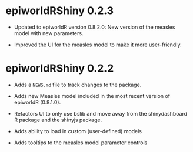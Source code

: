 # epiworldRShiny 0.2.3

* Updated to epiworldR version 0.8.2.0: New version of the measles model with new parameters.

* Improved the UI for the measles model to make it more user-friendly.

# epiworldRShiny 0.2.2

* Adds a `NEWS.md` file to track changes to the package.

* Adds new Measles model included in the most recent version of epiworldR (0.8.1.0).

* Refactors UI to only use bslib and move away from the shinydashboard R package and the shinyjs package.

* Adds ability to load in custom (user-defined) models

* Adds tooltips to the measles model parameter controls
